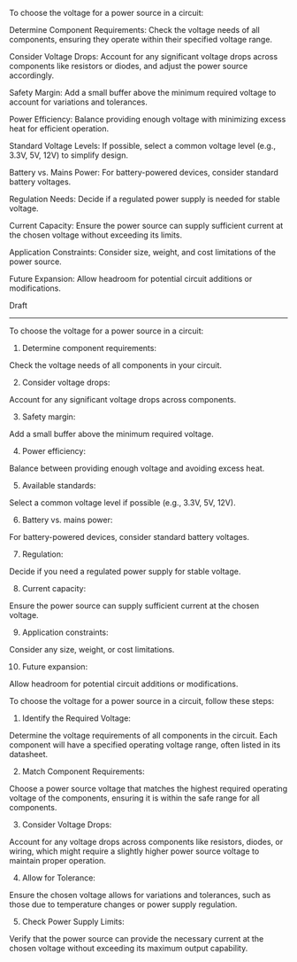 To choose the voltage for a power source in a circuit:

Determine Component Requirements: Check the voltage needs of all components, ensuring they operate within their specified voltage range.

Consider Voltage Drops: Account for any significant voltage drops across components like resistors or diodes, and adjust the power source accordingly.

Safety Margin: Add a small buffer above the minimum required voltage to account for variations and tolerances.

Power Efficiency: Balance providing enough voltage with minimizing excess heat for efficient operation.

Standard Voltage Levels: If possible, select a common voltage level (e.g., 3.3V, 5V, 12V) to simplify design.

Battery vs. Mains Power: For battery-powered devices, consider standard battery voltages.

Regulation Needs: Decide if a regulated power supply is needed for stable voltage.

Current Capacity: Ensure the power source can supply sufficient current at the chosen voltage without exceeding its limits.

Application Constraints: Consider size, weight, and cost limitations of the power source.

Future Expansion: Allow headroom for potential circuit additions or modifications.


Draft

-----------

To choose the voltage for a power source in a circuit:

1. Determine component requirements: 

Check the voltage needs of all components in your circuit.

2. Consider voltage drops: 

Account for any significant voltage drops across components.

3. Safety margin: 

Add a small buffer above the minimum required voltage.

4. Power efficiency: 

Balance between providing enough voltage and avoiding excess heat.

5. Available standards: 

Select a common voltage level if possible (e.g., 3.3V, 5V, 12V).

6. Battery vs. mains power: 

For battery-powered devices, consider standard battery voltages.

7. Regulation: 

Decide if you need a regulated power supply for stable voltage.

8. Current capacity: 

Ensure the power source can supply sufficient current at the chosen voltage.

9. Application constraints: 

Consider any size, weight, or cost limitations.

10. Future expansion: 

Allow headroom for potential circuit additions or modifications.


To choose the voltage for a power source in a circuit, follow these steps:

1. Identify the Required Voltage: 

Determine the voltage requirements of all components in the circuit. Each component will have a specified operating voltage range, often listed in its datasheet.

2. Match Component Requirements: 

Choose a power source voltage that matches the highest required operating voltage of the components, ensuring it is within the safe range for all components.

3. Consider Voltage Drops: 

Account for any voltage drops across components like resistors, diodes, or wiring, which might require a slightly higher power source voltage to maintain proper operation.

4. Allow for Tolerance: 

Ensure the chosen voltage allows for variations and tolerances, such as those due to temperature changes or power supply regulation.

5. Check Power Supply Limits: 

Verify that the power source can provide the necessary current at the chosen voltage without exceeding its maximum output capability.

